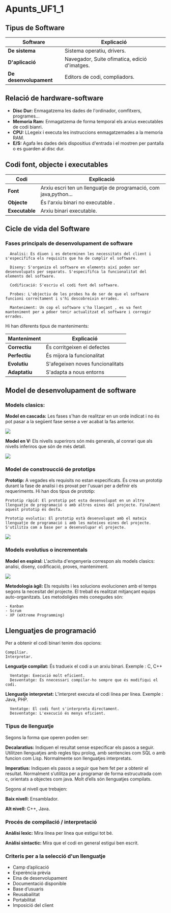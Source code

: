 # Apunts_UF1_1
## Tipus de Software
Software  |Explicació  
--|--
**De sistema**  |  Sistema operatiu, drivers.
**D'aplicació**  |   Navegador, Suite ofimatica, edició d'imatges.
**De desenvolupament**  |  Editors de codi, compliadors.

## Relació de hardware-software
- **Disc Dur:** Enmagatzema les dades de l'ordinador, comfitxers, programes...
- **Memoria Ram:** Enmagatzema de forma temporal els arxius executables de codi bianri.
- **CPU:** LLegeix i executa les instruccions enmagatzemades a la memoria RAM.
- **E/S:** Agafa les dades dels dispositius d'entrada i el mostren per pantalla o es guarden al disc dur.

## Codi font, objecte i executables
Codi  |Explicació  
--|--
**Font**  | Arxiu escri ten un llenguatje de programació, com java,python...
  **Objecte**|És l'arxiu binari no executable .
  **Executable**|  Arxiu binari executable.

## Cicle de vida del Software
### Fases principals de desenvolupament de software    
      Analisi: Es diuen i es determinen les necessitats del client i s'especififca els requisits que ha de cumplir el software.

      Diseny: S'organiza el software en elements així poden ser desenvolupats per separats. S'especififca la funcionalitat del elements del software.

      Codificació: S'escriu el codi font del software.

      Probes: L'objectiu de les probes ha de ser de que el software funcioni correctament i s'hi descobreixin errades.

      Manteniment: Un cop el software s'ha llançant , es va fent manteniment per a pdoer tenir actualitzat el software i corregir errades.

Hi han diferents tipus de manteniments:

Manteniment  |  Explicació
--|--
**Correctiu**  | És corritgeixen el defectes  
**Perfectiu**  | És mijora la funcionalitat  
**Evolutiu**  | S'afegeixen noves funcionalitats  
**Adaptatiu**  |S'adapta a nous entorns  

## Model de desenvolupament de software

### Models clasics:
**Model en cascada:**  Les fases s'han de realitzar en un orde indicat i no és pot pasar a la següent fase sense a ver acabat la fas anterior.

![](img/cascada.png)

**Model en V:** Els nivells superirors són més generals, al conrari que als nivells inferiros que són de més detall.

![](img/v.png)

### Model de constroucció de prototips
**Prototip:**  A vegades els requisits no estan especificats. És crea un prototip durant la fase de analisi i és provat per l'usuari per a definir els requeriments. Hi han dos tipus de prototip:

    Prototip ràpid: El prototip pot esta desenvolupat en un altre llenguatje de programació o amb altres eines del projecte. Finalment aquest prototip és desfa.

    Prototip evolutiu: El prototip està desenvolupat amb el mateix llenguatje de programació i amb les mateixes eines del projecte. S'utilitza com a base per a desenvolupar el projecte.

![](img/prototipos.png)
### Models evolutius o incrementals
**Model en espiral:** L'activita d'engenyeria correspon als models clasics: analisi, diseny, codificació, proves, manteniment.

![](img/espiral.png)

**Metodologia àgil:** Els requisits i les solucions evolucionen amb el temps segons la necesitat del projecte. El treball és realitzat mitjançant equips auto-organitzats. Les metodoligies més conegudes són:

    - Kanban
    - Scrum
    - XP (eXtreme Programming)

## Llenguatjes de programació

Per a obtenir el codi binari tenim dos opcions:

    Compiliar.
    Interpretar.

**Lenguatje compilat:** És tradueix el codi a un arxiu binari. Exemple : C, C++

      Ventatge: Execució molt eficient.
      Desventatge: És nnecessari compilar-ho sempre que és modifiqui el codi.

**Llenguatje interpretat:** L’interpret executa el codi línea per línea. Exemple : Java, PHP.

      Ventatge: El codi font s'interpreta directament.
      Desventatge: L'execució és menys eficient.

### Tipus de llenguatje

Segons la forma que operen poden ser:

**Decalaratius:** Indiquen el resultat sense especificar els pasos a seguir. Utilitzen llenguatjes amb regles tipu prolog, amb sentencies com SQL o amb funcion com Lisp. Normalmente son llenguatjes interpretats.

**Imperatius:** Indiquen els pasos  a seguir que hem fet per a obtenir el resultat. Normalment s’utilitza per a programar de forma estrucutrada com c, orientats a objectes com java. Molt d’ells són llenguatjes compilats.

Segons al nivell que trebajen:

**Baix nivell:** Ensamblador.

**Alt nivell:** C++, Java.
### Procés de compilació / interpretació

**Anàlisi lexic:** Mira línea per línea que estigui tot bé.

**Anàlisi sintactic:** Mira que el codi en general estigui ben escrit.

### Criteris per a la selecció d'un llenguatje
- Camp d’aplicació
- Experència prèvia
- Eina de desenvolupament
- Documentació disponible
- Base d’usuaris
- Reusabailitat
- Portabilitat
- Imposició del client


